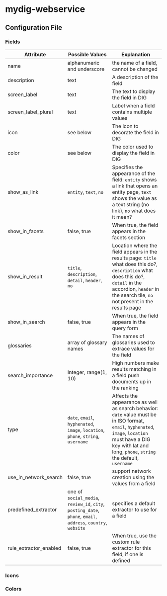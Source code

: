 # mydig-webservice

## Configuration File

### Fields

| Attribute     | Possible Values | Explanation  |
| ------------- |---------------| -----|
| name          | alphanumeric and underscore | the name of a field, cannot be changed |
| description   | text          |   A description of the field |
| screen_label  | text        | The text to display the field in DIG |
| screen_label_plural | text | Label when a field contains multiple values |
| icon | see below | The icon to decorate the field in DIG |
| color | see below | The color used to display the field in DIG |
| show_as_link | `entity`, `text`, `no` | Specifies the appearance of the field: `entity` shows a link that opens an entity page, `text` shows the value as a text string (no link), `no` what does it mean? |
| show_in_facets | false, true | When true, the field appears in the facets section |
| show_in_result | `title`, `description`, `detail`, `header`, `no` | Location where the field appears in the results page: `title` what does this do?, `description` what does this do?, `detail` in the accordion, `header` in the search tile, `no` not present in the results page|
| show_in_search | false, true | When true, the field appears in the query form |
| glossaries | array of glossary names | The names of glossaries used to extrace values for the field |
| search_importance | Integer, range(1, 10) | High numbers make results matching in a field push documents up in the ranking |
| type | `date`, `email`, `hyphenated`, `image`, `location`, `phone`, `string`, `username` | Affects the appearance as well as search behavior: `date` value must be in ISO format, `email`, `hyphenated`, `image`, `location` must have a DIG key with lat and long, `phone`, `string` the default, `username` |
| use_in_network_search | false, true | support network creation using the values from a field |
| predefined_extractor | one of `social_media`, `review_id`, `city`, `posting_date`, `phone`, `email`, `address`, `country`, `website` | specifies a default extractor to use for a field |
| rule_extractor_enabled | false, true | When true, use the custom rule extractor for this field, if one is defined |

### Icons



### Colors
